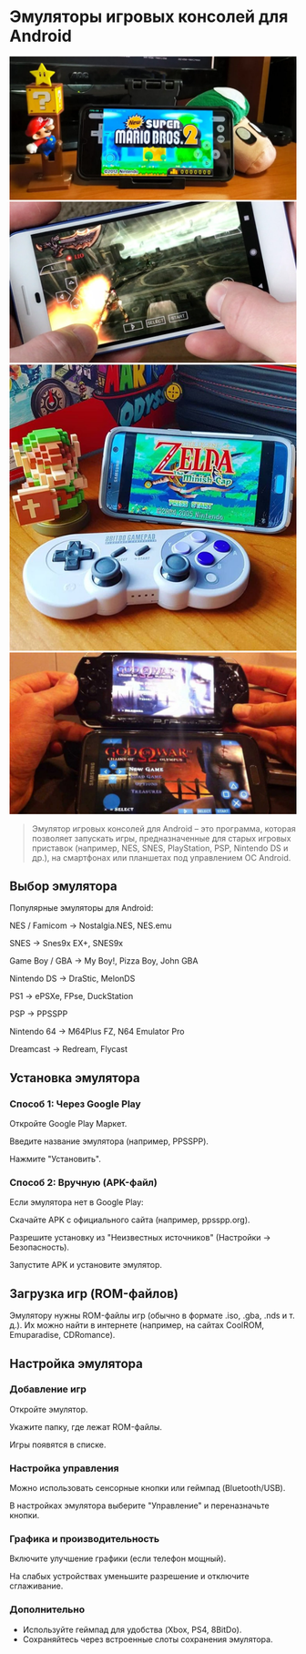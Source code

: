 # Эмуляторы игровых консолей для Android

![Emulators](../images/emulators/emulators1.jpeg)
![Emulators](../images/emulators/emulators2.jpg)
![Emulators](../images/emulators/emulators3.png)
![Emulators](../images/emulators/emulators4.jpg)


> Эмулятор игровых консолей для Android – это программа, которая позволяет запускать игры, предназначенные для старых игровых приставок (например, NES, SNES, PlayStation, PSP, Nintendo DS и др.), на смартфонах или планшетах под управлением ОС Android.

## Выбор эмулятора
Популярные эмуляторы для Android:

NES / Famicom → Nostalgia.NES, NES.emu

SNES → Snes9x EX+, SNES9x

Game Boy / GBA → My Boy!, Pizza Boy, John GBA

Nintendo DS → DraStic, MelonDS

PS1 → ePSXe, FPse, DuckStation

PSP → PPSSPP

Nintendo 64 → M64Plus FZ, N64 Emulator Pro

Dreamcast → Redream, Flycast

## Установка эмулятора ##

### Способ 1: Через Google Play
Откройте Google Play Маркет.

Введите название эмулятора (например, PPSSPP).

Нажмите "Установить".

### Способ 2: Вручную (APK-файл)
Если эмулятора нет в Google Play:

Скачайте APK с официального сайта (например, ppsspp.org).

Разрешите установку из "Неизвестных источников" (Настройки → Безопасность).

Запустите APK и установите эмулятор.

## Загрузка игр (ROM-файлов)
Эмулятору нужны ROM-файлы игр (обычно в формате .iso, .gba, .nds и т. д.). Их можно найти в интернете (например, на сайтах CoolROM, Emuparadise, CDRomance).

## Настройка эмулятора

### Добавление игр

Откройте эмулятор.

Укажите папку, где лежат ROM-файлы.

Игры появятся в списке.

### Настройка управления

Можно использовать сенсорные кнопки или геймпад (Bluetooth/USB).

В настройках эмулятора выберите "Управление" и переназначьте кнопки.

### Графика и производительность

Включите улучшение графики (если телефон мощный).

На слабых устройствах уменьшите разрешение и отключите сглаживание.

### Дополнительно

* Используйте геймпад для удобства (Xbox, PS4, 8BitDo).
* Сохраняйтесь через встроенные слоты сохранения эмулятора.